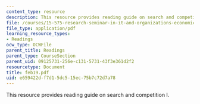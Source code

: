 ```yaml
---
content_type: resource
description: This resource provides reading guide on search and competition I.
file: /courses/15-575-research-seminar-in-it-and-organizations-economic-perspectives-spring-2004/e659422df7d15dc515ec75b7c72d7a78_feb19.pdf
file_type: application/pdf
learning_resource_types:
- Readings
ocw_type: OCWFile
parent_title: Readings
parent_type: CourseSection
parent_uid: 09125731-256e-c131-5731-43f3e361d2f2
resourcetype: Document
title: feb19.pdf
uid: e659422d-f7d1-5dc5-15ec-75b7c72d7a78
---
```

This resource provides reading guide on search and competition I.

